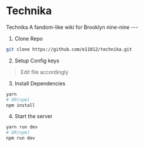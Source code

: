 # Technika

Technika  A fandom-like wiki for Brooklyn nine-nine  ---

1. Clone Repo

```sh
git clone https://github.com/e11012/technika.git
```

2. Setup Config keys

> Edit file accordingly

3. Install Dependencies

```sh
yarn
# OR(npm)
npm install
```

4. Start the server

```sh
yarn run dev
# OR(npm)
npm run dev
```
